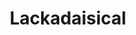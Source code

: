 ---
layout: post_page
title: Lackadaisical
definition: Showing lack of interest or spirit
synonyms:  languorous, limp, spiritless
example1: It was the previous landlord who had accepted the <strong>lackadaisical</strong> approach by the tenant.
example2: Mary is so <strong>lackadaisical</strong> she will not get out of bed most mornings.
---